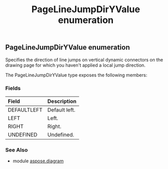 ﻿---
title: PageLineJumpDirYValue enumeration
second_title: Aspose.Diagram for Python via .NET API References
description: 
type: docs
weight: 3210
url: /python-net/aspose.diagram/pagelinejumpdiryvalue/
is_root: false
---

## PageLineJumpDirYValue enumeration

Specifies the direction of line jumps on vertical dynamic connectors on the drawing page for which you haven't applied a local jump direction.



The PageLineJumpDirYValue type exposes the following members:

### Fields
| Field | Description |
| :- | :- |
| DEFAULTLEFT | Default left. |
| LEFT | Left. |
| RIGHT | Right. |
| UNDEFINED | Undefined. |


### See Also

* module [aspose.diagram](../)
